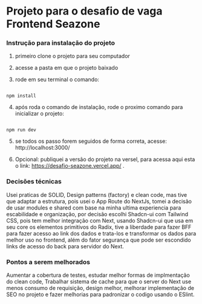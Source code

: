 # Projeto para o desafio de vaga Frontend Seazone

### Instrução para instalação do projeto

1. primeiro clone o projeto para seu computador

2. acesse a pasta em que o projeto baixado

3. rode em seu terminal o comando:
<pre><code>
npm install
</code></pre>

4. após roda o comando de instalação, rode o proximo comando para inicializar o projeto:
<pre><code>
npm run dev
</code></pre>
5. se todos os passo forem seguidos de forma correta, acesse: http://localhost:3000/

6. Opcional: publiquei a versão do projeto na versel, para acessa aqui esta o link: https://desafio-seazone.vercel.app/ .

### Decisões técnicas

Usei praticas de SOLID, Design patterns (factory) e clean code, mas tive que adaptar a estrutura, pois usei o App Route do NextJs, tomei a decisão de usar modules e shared com base na minha ultima experiencia para escabilidade e organização, por decisão escolhi Shadcn-ui com Tailwind CSS, pois tem melhor integração com Next, usando Shadcn-ui que usa em seu core os elementos primitivos do Radix, tive a liberdade para fazer BFF para fazer acesso ao link dos dados e trata-los e transformar os dados para melhor uso no frontend, além do fator segurança que pode ser escondido links de acesso do back para servidor do Next.

### Pontos a serem melhorados

Aumentar a cobertura de testes, estudar melhor formas de implmentação do clean code, Trabalhar sistema de cache para que o server do Next use menos consumo de requisição, design melhor, melhorar implementação de SEO no projeto e fazer melhorias para padronizar o codigo usando o ESlint. 